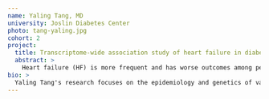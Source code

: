 ```yaml
---
name: Yaling Tang, MD
university: Joslin Diabetes Center
photo: tang-yaling.jpg
cohort: 2
project:
  title: Transcriptome-wide association study of heart failure in diabetes
  abstract: >
    Heart failure (HF) is more frequent and has worse outcomes among people with diabetes mellitus (DM). The goal of this study is to utilize the BDC ecosystem to dissect the genes and molecular pathways involved in HF etiology in the diabetic as compared to the non-diabetic population. Under the joint supervision of Drs. Doria (Havard) and Mychaleckyj (UVA), I will conduct a transcriptome-wide association study (TWAS) of HF among individuals with or without DM, leveraging the whole genome sequencing (WGS) and precise HF phenotype data from TOPMed along with the transcriptome data from GTEx. Not only will this project identify diabetes-specific gene expression signatures of HF, but will also provide a pipeline for TWAS of other complex traits in the BDC environment.
bio: >
  Yaling Tang's research focuses on the epidemiology and genetics of variability in the clinical presentation of diabetes and its complications, with the goal of understanding the underlying mechanisms and finding new ways to prevent these disorders. After completing her M.D. (Xiangya Medical School) and residency (Peking Union Medical Hospital) in China, she joined Dr. Alessandro Doria's group at the Joslin Diabetes Center as a graduate student in the MMSc of Clinical Investigation program at Harvard Medical School. She is currently a Postdoctoral Fellow in Dr. Doria's lab, where she is analyzing clinical and genetic data from large-scale population studies.
---
```


